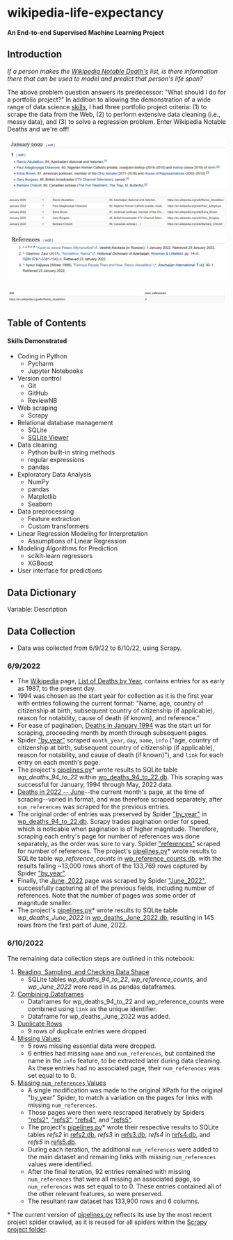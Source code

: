 # wikipedia-life-expectancy
#### An End-to-end Supervised Machine Learning Project




## Introduction
*If a person makes the [Wikipedia Notable Death's](https://en.wikipedia.org/wiki/Deaths_in_2022) list, is there information there that can be used to model and predict that person's life span?*

The above problem question answers its predecessor: "What should I do for a portfolio project?"  In addition to allowing the demonstration of a wide range of data science [skills](#skills), I had three
 portfolio project criteria: (1) to scrape the data from the Web, (2) to perform extensive data cleaning (i.e., messy data), and (3) to solve a regression problem.  Enter Wikipedia Notable Deaths and we're off!

![wp_snippet.jpg](wp_snippet.jpg)

![sqlite_snippet1.jpg](sqlite_snippet1.jpg)

![refs_snippet.jpg](refs_snippet.jpg)

![sqlite_snippet2.jpg](sqlite_snippet2.jpg)

## Table of Contents



<a id=skills a></a>
#### Skills Demonstrated
- Coding in Python
    - Pycharm
    - Jupyter Notebooks
- Version control
    - Git
    - GitHub
    - ReviewNB
- Web scraping
    - Scrapy
- Relational database management
    - SQLite
    - [SQLite Viewer](https://inloop.github.io/sqlite-viewer/)
- Data cleaning
    - Python built-in string methods
    - regular expressions
    - pandas
- Exploratory Data Analysis
    - NumPy
    - pandas
    - Matplotlib
    - Seaborn
- Data preprocessing
    - Feature extraction
    - Custom transformers
- Linear Regression Modeling for Interpretation
    - Assumptions of Linear Regression
- Modeling Algorithms for Prediction
    - scikit-learn regressors
    - XGBoost
- User interface for predictions

## Data Dictionary
Variable: Description


## Data Collection
- Data was collected from 6/9/22 to 6/10/22, using Scrapy. 


### 6/9/2022

- The [Wikipedia](https://en.wikipedia.org/wiki/Main_Page) page, [List of Deaths by Year](https://en.wikipedia.org/wiki/Lists_of_deaths_by_year), contains entries for as early as 1987, to the present day.  
- 1994 was chosen as the start year for collection as it is the first year with entries following the current format: "Name, age, country of citizenship at birth, subsequent country of citizenship (if applicable), reason for notability, cause of death (if known), and reference."
- For ease of pagination, [Deaths in January 1994](https://en.wikipedia.org/wiki/Deaths_in_January_1994) was the start url for scraping, proceeding month by month through subsequent pages.
- Spider ["by_year"](https://github.com/teresahanak/wikipedia-life-expectancy/blob/main/wikipedia_life_expectancy/spiders/by_year.py) scraped `month_year`, `day`, `name`, `info` ("age, country of citizenship at birth, subsequent country of citizenship (if applicable), reason for notability, and cause of death (if known)"), and `link` for each entry on each month's page.  
- The project's [pipelines.py](https://github.com/teresahanak/wikipedia-life-expectancy/blob/main/wikipedia_life_expectancy/pipelines.py)* wrote results to SQLite table *wp_deaths_94_to_22* within [wp_deaths_94_to_22.db](https://github.com/teresahanak/wikipedia-life-expectancy/blob/main/wp_deaths_94_to_22.db).  This scraping was successful for January, 1994 through May, 2022 data.
- [Deaths in 2022 -- June](https://en.wikipedia.org/wiki/Deaths_in_2022#June)--the current month's page, at the time of scraping--varied in format, and was therefore scraped separately, after `num_references` was scraped for the previous entries.
- The original order of entries was preserved by Spider ["by_year"](https://github.com/teresahanak/wikipedia-life-expectancy/blob/main/wikipedia_life_expectancy/spiders/by_year.py) in [wp_deaths_94_to_22.db](https://github.com/teresahanak/wikipedia-life-expectancy/blob/main/wp_deaths_94_to_22.db).  Scrapy trades pagination order for speed, which is noticable when pagination is of higher magnitude.  Therefore, scraping each entry's page for number of references was done separately, as the order was sure to vary. Spider ["references"](https://github.com/teresahanak/wikipedia-life-expectancy/blob/main/wikipedia_life_expectancy/spiders/references.py) scraped for number of references.  The project's [pipelines.py](https://github.com/teresahanak/wikipedia-life-expectancy/blob/main/wikipedia_life_expectancy/pipelines.py)* wrote results to SQLite table *wp_reference_counts* in [wp_reference_counts.db](https://github.com/teresahanak/wikipedia-life-expectancy/blob/main/wp_reference_counts_2.db), with the results falling ~13,000 rows short of the 133,769 rows captured by Spider ["by_year"](https://github.com/teresahanak/wikipedia-life-expectancy/blob/main/wikipedia_life_expectancy/spiders/by_year.py).
- Finally, the [June, 2022](https://en.wikipedia.org/wiki/Deaths_in_2022#June) page was scraped by Spider ["June_2022"](https://github.com/teresahanak/wikipedia-life-expectancy/blob/main/wikipedia_life_expectancy/spiders/June_2022.py), successfully capturing all of the previous fields, including number of references.  Note that the number of pages was some order of magnitude smaller.
- The project's [pipelines.py](https://github.com/teresahanak/wikipedia-life-expectancy/blob/main/wikipedia_life_expectancy/pipelines.py)* wrote results to SQLite table *wp_deaths_June_2022* in [wp_deaths_June_2022.db](https://github.com/teresahanak/wikipedia-life-expectancy/blob/main/wp_deaths_June_2022.db), resulting in 145 rows from the first part of June, 2022.

### 6/10/2022
The remaining data collection steps are outlined in this notebook:
1. [Reading, Sampling, and Checking Data Shape](#step1)
    - SQLite tables *wp_deaths_94_to_22*, *wp_reference_counts*, and *wp_June_2022* were read in as pandas dataframes.
2. [Combining Dataframes](#step2)
    - Dataframes for wp_deaths_94_to_22 and wp_reference_counts were combined using `link` as the unique identifier.
    - Dataframe for wp_deaths_June_2022 was added.
3. [Duplicate Rows](#step3)
    - 9 rows of duplicate entries were dropped.
4. [Missing Values](#step4)
    - 5 rows missing essential data were dropped.
    - 6 entries had missing `name` and `num_references`, but contained the name in the `info` feature, to be extracted later during data cleaning.  As these entries had no associated page, their `num_references` was set equal to to 0.
5. [Missing `num_references` Values](#step5)
    - A single modification was made to the original XPath for the original "by_year" Spider, to match a variation on the pages for links with missing `num_references`.  
    - Those pages were then were rescraped iteratively by Spiders ["refs2"](https://github.com/teresahanak/wikipedia-notable-deaths/blob/main/wikipedia_notable_deaths/spiders/refs2.py), ["refs3"](https://github.com/teresahanak/wikipedia-notable-deaths/blob/main/wikipedia_notable_deaths/spiders/refs3.py), ["refs4"](https://github.com/teresahanak/wikipedia-notable-deaths/blob/main/wikipedia_notable_deaths/spiders/refs4.py), and ["refs5"](https://github.com/teresahanak/wikipedia-notable-deaths/blob/main/wikipedia_notable_deaths/spiders/refs5.py).
    - The project's [pipelines.py](https://github.com/teresahanak/wikipedia-notable-deaths/blob/main/wikipedia_notable_deaths/pipelines.py)* wrote their respective results to SQLite tables *refs2* in [refs2.db](https://github.com/teresahanak/wikipedia-notable-deaths/blob/main/refs2.db), *refs3* in [refs3.db](https://github.com/teresahanak/wikipedia-notable-deaths/blob/main/refs3.db), *refs4* in [refs4.db](https://github.com/teresahanak/wikipedia-notable-deaths/blob/main/refs4.db), and *refs5* in [refs5.db](https://github.com/teresahanak/wikipedia-notable-deaths/blob/main/refs5.db).
    - During each iteration, the additional `num_references` were added to the main dataset and remaining links with missing `num_references` values were identified.
    - After the final iteration, 92 entries remained with missing `num_references` that were all missing an associated page, so `num_references` was set equal to to 0.  These entries contained all of the other relevant features, so were preserved.
    - The resultant raw dataset has 133,900 rows and 6 columns.

\*  The current version of [pipelines.py](https://github.com/teresahanak/wikipedia-notable-deaths/blob/main/wikipedia_notable_deaths/pipelines.py) reflects its use by the most recent project spider crawled, as it is reused for all spiders within the [Scrapy project folder](https://github.com/teresahanak/wikipedia-notable-deaths/tree/main/wikipedia_notable_deaths).
